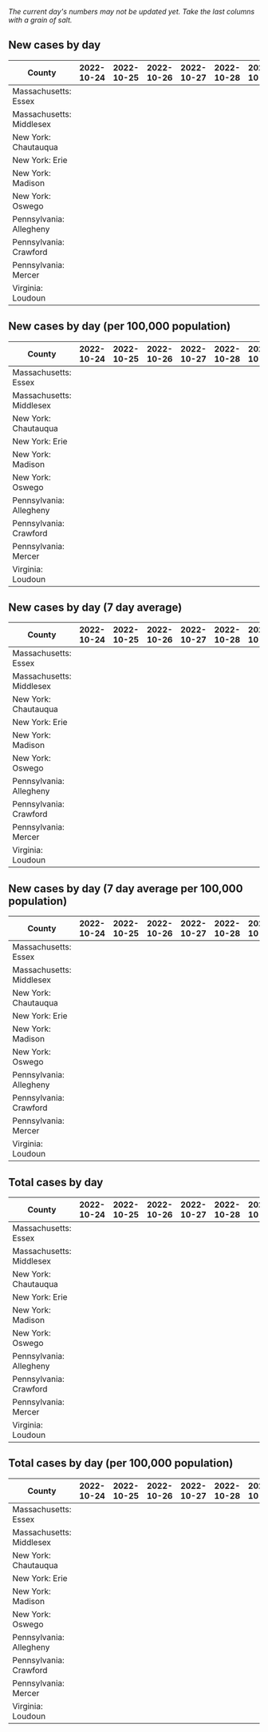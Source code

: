 _The current day's numbers may not be updated yet. Take the last columns with a grain of salt._
## New cases by day

| County | 2022-10-24 | 2022-10-25 | 2022-10-26 | 2022-10-27 | 2022-10-28 | 2022-10-29 | 2022-10-30 |
| --- | --- | --- | --- | --- | --- | --- | --- |
| Massachusetts: Essex |  |  |  |  |  |  |  |
| Massachusetts: Middlesex |  |  |  |  |  |  |  |
| New York: Chautauqua |  |  |  |  |  |  |  |
| New York: Erie |  |  |  |  |  |  |  |
| New York: Madison |  |  |  |  |  |  |  |
| New York: Oswego |  |  |  |  |  |  |  |
| Pennsylvania: Allegheny |  |  |  |  |  |  |  |
| Pennsylvania: Crawford |  |  |  |  |  |  |  |
| Pennsylvania: Mercer |  |  |  |  |  |  |  |
| Virginia: Loudoun |  |  |  |  |  |  |  |

## New cases by day (per 100,000 population)

| County | 2022-10-24 | 2022-10-25 | 2022-10-26 | 2022-10-27 | 2022-10-28 | 2022-10-29 | 2022-10-30 |
| --- | --- | --- | --- | --- | --- | --- | --- |
| Massachusetts: Essex |  |  |  |  |  |  |  |
| Massachusetts: Middlesex |  |  |  |  |  |  |  |
| New York: Chautauqua |  |  |  |  |  |  |  |
| New York: Erie |  |  |  |  |  |  |  |
| New York: Madison |  |  |  |  |  |  |  |
| New York: Oswego |  |  |  |  |  |  |  |
| Pennsylvania: Allegheny |  |  |  |  |  |  |  |
| Pennsylvania: Crawford |  |  |  |  |  |  |  |
| Pennsylvania: Mercer |  |  |  |  |  |  |  |
| Virginia: Loudoun |  |  |  |  |  |  |  |

## New cases by day (7 day average)

| County | 2022-10-24 | 2022-10-25 | 2022-10-26 | 2022-10-27 | 2022-10-28 | 2022-10-29 | 2022-10-30 |
| --- | --- | --- | --- | --- | --- | --- | --- |
| Massachusetts: Essex |  |  |  |  |  |  |  |
| Massachusetts: Middlesex |  |  |  |  |  |  |  |
| New York: Chautauqua |  |  |  |  |  |  |  |
| New York: Erie |  |  |  |  |  |  |  |
| New York: Madison |  |  |  |  |  |  |  |
| New York: Oswego |  |  |  |  |  |  |  |
| Pennsylvania: Allegheny |  |  |  |  |  |  |  |
| Pennsylvania: Crawford |  |  |  |  |  |  |  |
| Pennsylvania: Mercer |  |  |  |  |  |  |  |
| Virginia: Loudoun |  |  |  |  |  |  |  |

## New cases by day (7 day average per 100,000 population)

| County | 2022-10-24 | 2022-10-25 | 2022-10-26 | 2022-10-27 | 2022-10-28 | 2022-10-29 | 2022-10-30 |
| --- | --- | --- | --- | --- | --- | --- | --- |
| Massachusetts: Essex |  |  |  |  |  |  |  |
| Massachusetts: Middlesex |  |  |  |  |  |  |  |
| New York: Chautauqua |  |  |  |  |  |  |  |
| New York: Erie |  |  |  |  |  |  |  |
| New York: Madison |  |  |  |  |  |  |  |
| New York: Oswego |  |  |  |  |  |  |  |
| Pennsylvania: Allegheny |  |  |  |  |  |  |  |
| Pennsylvania: Crawford |  |  |  |  |  |  |  |
| Pennsylvania: Mercer |  |  |  |  |  |  |  |
| Virginia: Loudoun |  |  |  |  |  |  |  |

## Total cases by day

| County | 2022-10-24 | 2022-10-25 | 2022-10-26 | 2022-10-27 | 2022-10-28 | 2022-10-29 | 2022-10-30 |
| --- | --- | --- | --- | --- | --- | --- | --- |
| Massachusetts: Essex |  |  |  |  |  |  | 242495 |
| Massachusetts: Middlesex |  |  |  |  |  |  | 412305 |
| New York: Chautauqua |  |  |  |  |  |  | 28168 |
| New York: Erie |  |  |  |  |  |  | 256676 |
| New York: Madison |  |  |  |  |  |  | 16080 |
| New York: Oswego |  |  |  |  |  |  | 32964 |
| Pennsylvania: Allegheny |  |  |  |  |  |  | 322504 |
| Pennsylvania: Crawford |  |  |  |  |  |  | 23486 |
| Pennsylvania: Mercer |  |  |  |  |  |  | 26882 |
| Virginia: Loudoun |  |  |  |  |  |  | 89956 |

## Total cases by day (per 100,000 population)

| County | 2022-10-24 | 2022-10-25 | 2022-10-26 | 2022-10-27 | 2022-10-28 | 2022-10-29 | 2022-10-30 |
| --- | --- | --- | --- | --- | --- | --- | --- |
| Massachusetts: Essex |  |  |  |  |  |  | 30733.1 |
| Massachusetts: Middlesex |  |  |  |  |  |  | 25582.0 |
| New York: Chautauqua |  |  |  |  |  |  | 22196.5 |
| New York: Erie |  |  |  |  |  |  | 27939.0 |
| New York: Madison |  |  |  |  |  |  | 22666.7 |
| New York: Oswego |  |  |  |  |  |  | 26995.6 |
| Pennsylvania: Allegheny |  |  |  |  |  |  | 26520.7 |
| Pennsylvania: Crawford |  |  |  |  |  |  | 27751.7 |
| Pennsylvania: Mercer |  |  |  |  |  |  | 24566.8 |
| Virginia: Loudoun |  |  |  |  |  |  | 21752.7 |
